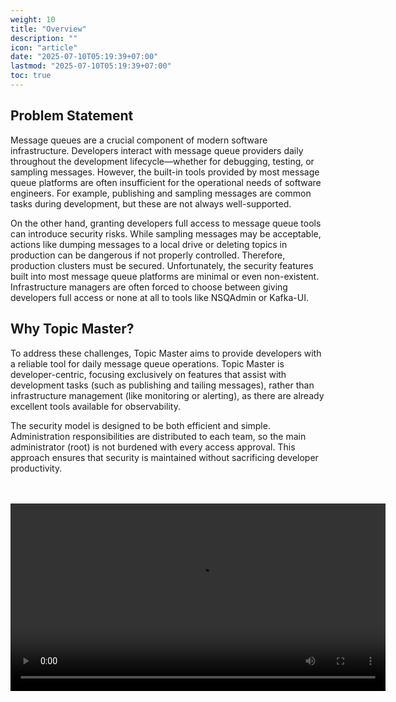 ```yaml
---
weight: 10
title: "Overview"
description: ""
icon: "article"
date: "2025-07-10T05:19:39+07:00"
lastmod: "2025-07-10T05:19:39+07:00"
toc: true
---
```


## Problem Statement

Message queues are a crucial component of modern software infrastructure. Developers interact with message queue providers daily throughout the development lifecycle—whether for debugging, testing, or sampling messages. However, the built-in tools provided by most message queue platforms are often insufficient for the operational needs of software engineers. For example, publishing and sampling messages are common tasks during development, but these are not always well-supported.

On the other hand, granting developers full access to message queue tools can introduce security risks. While sampling messages may be acceptable, actions like dumping messages to a local drive or deleting topics in production can be dangerous if not properly controlled. Therefore, production clusters must be secured. Unfortunately, the security features built into most message queue platforms are minimal or even non-existent. Infrastructure managers are often forced to choose between giving developers full access or none at all to tools like NSQAdmin or Kafka-UI.

## Why Topic Master?

To address these challenges, Topic Master aims to provide developers with a reliable tool for daily message queue operations. Topic Master is developer-centric, focusing exclusively on features that assist with development tasks (such as publishing and tailing messages), rather than infrastructure management (like monitoring or alerting), as there are already excellent tools available for observability.

The security model is designed to be both efficient and simple. Administration responsibilities are distributed to each team, so the main administrator (root) is not burdened with every access approval. This approach ensures that security is maintained without sacrificing developer productivity.

<br>
<br>

<video controls width="600">
  <source src="/images/docs/access_enforcement.mp4" type="video/mp4">
  Your browser does not support the video tag.
</video>

